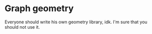 # Graph geometry

Everyone should write his own geometry library, idk. I'm sure that you should not use it.